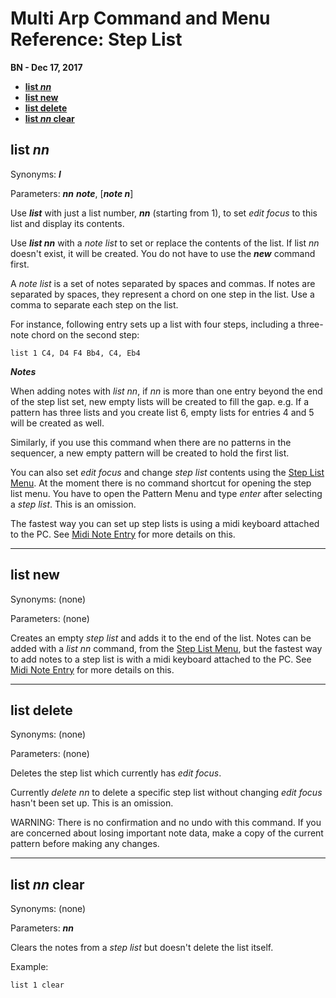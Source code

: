 # Multi Arp Command and Menu Reference: Step List


**BN - Dec 17, 2017**

* [**list *nn***](#list-nn)
* [**list new**](#list-new)
* [**list delete**](#list-delete)
* [**list *nn* clear**](#list-nn-clear)


## list *nn*

Synonyms: ***l***

Parameters: ***nn*** ***note***, [***note n***]

Use ***list*** with just a list number, ***nn*** (starting from 1), to set *edit focus* to this list and display its contents.

Use ***list nn*** with a *note list* to set or replace the contents of the list. If list *nn* doesn't exist, it will be created. You do not have to use the ***new*** command first.

A *note list* is a set of notes separated by spaces and commas. If notes are separated by spaces, they represent a chord on one step in the list. Use a comma to separate each step on the list.

For instance, following entry sets up a list with four steps, including a three-note chord on the second step:
```
list 1 C4, D4 F4 Bb4, C4, Eb4
```
***Notes***

When adding notes with *list nn*, if *nn* is more than one entry beyond the end of the step list set, new empty lists will be created to fill the gap. e.g. If a pattern has three lists and you create list 6, empty lists for entries 4 and 5 will be created as well.

Similarly, if you use this command when there are no patterns in the sequencer, a new empty pattern will be created to hold the first list.

You can also set *edit focus* and change *step list* contents using the [Step List Menu](menu_ref_step_list.md). At the moment there is no command shortcut for opening the step list menu. You have to open the Pattern Menu and type *enter* after selecting a *step list*. This is an omission.

The fastest way you can set up step lists is using a midi keyboard attached to the PC. See [Midi Note Entry](readmore.md#midi-note-entry) for more details on this.

---
## list new

Synonyms: (none)

Parameters: (none)

Creates an empty *step list* and adds it to the end of the list. Notes can be added with a *list nn* command, from the [Step List Menu](menu_ref_step_list.md), but the fastest way to add notes to a step list is with a midi keyboard attached to the PC. See [Midi Note Entry](readmore.md#midi-note-entry) for more details on this.

---
## list delete

Synonyms: (none)

Parameters: (none)

Deletes the step list which currently has *edit focus*.

Currently *delete nn* to delete a specific step list without changing *edit focus* hasn't been set up. This is an omission.

WARNING: There is no confirmation and no undo with this command. If you are concerned about losing important note data, make a copy of the current pattern before making any changes.

---
## list *nn* clear

Synonyms: (none)

Parameters: ***nn***

Clears the notes from a *step list* but doesn't delete the list itself.

Example:

```
list 1 clear
```
